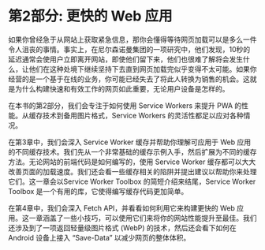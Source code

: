 # 第2部分: 更快的 Web 应用

如果你曾经急于从网站上获取紧急信息，那你会懂得等待网页加载可以是多么一件令人沮丧的事情。事实上，在尼尔森诺曼集团的一项研究中，他们发现，10秒的延迟通常会使用户立即离开网站，即使他们留下来，他们也很难了解将会发生什么，让他们在这种处境下继续坚持下去直到网页加载完似乎变得不太可能。如果你经营的是一个基于在线的业务，你可能已经失去了将此人转换为销售的机会。这就是为什么构建快速和有效工作的网页如此重要，无论用户设备是怎样的。

在本书的第2部分，我们会专注于如何使用 Service Workers 来提升 PWA 的性能。从缓存技术到备用图片格式，Service Workers 的灵活性都足以应对各种情况。

在第3章中，我们会深入 Service Worker 缓存并帮助你理解可应用于 Web 应用的不同缓存技术。我们先从一个非常基础的缓存示例入手，然后扩展为不同的缓存方法。无论网站的前端代码是如何编写的，使用 Service Worker 缓存都可以大大改善页面的加载速度。我们还会看一些缓存相关的陷阱并提出建议以帮助你来处理它们。这一章会以Service Worker Toolbox 的简短介绍来结尾，Service Worker Toolbox 是一个有用的库，它使得编写缓存代码更加简单。

在第4章中，我们会深入 Fetch API，并看看如何利用它来构建更快的 Web 应用。这一章涵盖了一些小技巧，可以使用它们来将你的网站性能提升至最佳。我们还涉及到了一项返回轻量级图片格式 (WebP) 的技术，然后还会看下如何在 Android 设备上接入 “Save-Data” 以减少网页的整体体积。